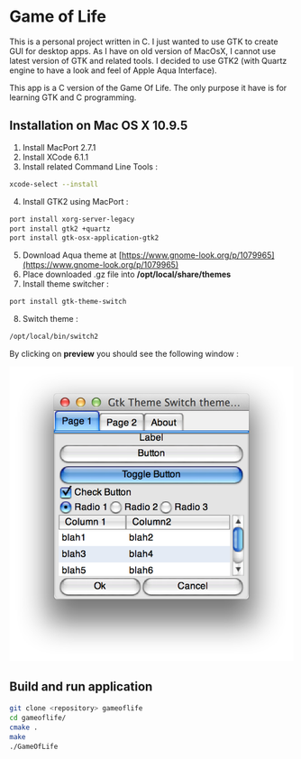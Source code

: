 # Game of Life

This is a personal project written in C. I just wanted to use GTK to create GUI for desktop apps.
As I have on old version of MacOsX, I cannot use latest version of GTK and related tools.
I decided to use GTK2 (with Quartz engine to have a look and feel of Apple Aqua Interface).

This app is a C version of the Game Of Life. The only purpose it have is for learning GTK and C programming.

## Installation on Mac OS X 10.9.5

1. Install MacPort 2.7.1
2. Install XCode 6.1.1
3. Install related Command Line Tools : 

```bash
xcode-select --install
```

4. Install GTK2 using MacPort :

```bash
port install xorg-server-legacy
port install gtk2 +quartz
port install gtk-osx-application-gtk2
```

5. Download Aqua theme at [https://www.gnome-look.org/p/1079965](https://www.gnome-look.org/p/1079965)
6. Place downloaded .gz file into **/opt/local/share/themes**
7. Install theme switcher : 

```bash
port install gtk-theme-switch
```

8. Switch theme : 

```bash
/opt/local/bin/switch2
```

By clicking on **preview** you should see the following window : 

![theme preview](images/theme_preview.png)

## Build and run application

```bash
git clone <repository> gameoflife
cd gameoflife/
cmake .
make
./GameOfLife
```
